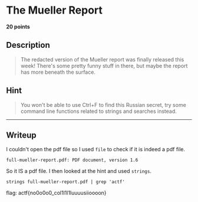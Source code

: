 # The Mueller Report
**20 points**
## Description
> The redacted version of the Mueller report was finally released this week! There's some pretty funny stuff in there, but maybe the report has more beneath the surface.
## Hint
> You won't be able to use Ctrl+F to find this Russian secret, try some command line functions related to strings and searches instead.
---
## Writeup
I couldn't open the pdf file so I used `file` to check if it is indeed a pdf file.

`full-mueller-report.pdf: PDF document, version 1.6`

So it IS a pdf file. I then looked at the hint and used `strings`.

`strings full-mueller-report.pdf | grep 'actf'`

flag: actf{no0o0o0_col1l1l1luuuusiioooon}